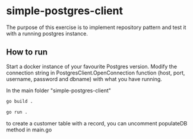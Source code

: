 # simple-postgres-client

The purpose of this exercise is to implement repository pattern and test it with a running postgres instance.

## How to run

Start a docker instance of your favourite Postgres version.
Modify the connection string in PostgresClient.OpenConnection function (host, port, username, password and dbname)
with what you have running.

In the main folder "simple-postgres-client"

```bash
go build .
```

```bash
go run .
```

to create a customer table with a record, you can uncomment populateDB method in main.go 